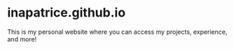 # inapatrice.github.io

This is my personal website where you can access my projects, experience, and more! 

